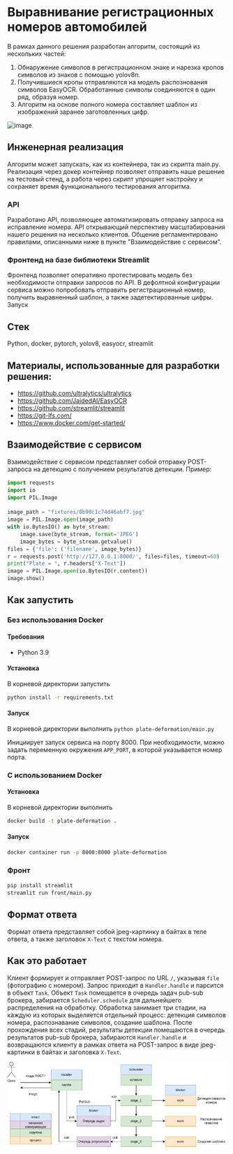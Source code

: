 # Выравнивание регистрационных номеров автомобилей

В рамках данного решения разработан алгоритм, состоящий из нескольких частей:
1. Обнаружение символов в регистрационном знаке и нарезка кропов символов из знаков с помощью yolov8n.
2. Получившиеся кропы отправляются на модель распознования символов EasyOCR. Обработанные символы соединяются в один ряд, образуя номер. 
3. Алгоритм на основе полного номера составляет шаблон из изображений заранее заготовленных цифр.
   
![image](https://github.com/user-attachments/assets/99d48f95-6cfd-42c2-8ae8-ff077797126b)

## Инженерная реализация
Алгоритм может запускать, как из контейнера, так из скрипта main.py. Реализация через докер контейнер позволяет отправить наше решение на тестовый стенд, а работа через скрипт упрощяет настройку и сохраняет время функционального тестирования алгоритма.

### API
Разработано API, позволяющее автоматизировать отправку запроса на исправление номера. API открывающий перспективу масштабирования нашего решения на несколько клиентов.
Общение регламентировано правилами, описанными ниже в пункте "Взаимодействие с сервисом".

### Фронтенд на базе библиотеки Streamlit

Фронтенд позволяет оперативно протестировать модель без необходимости отправки запросов по API.
В дефолтной конфигурации сервиса можно попробовать отправить регистрационный номер, получить выравненный шаблон, а также задетектированные цифры.
Запуск 


## Стек
Python, docker, pytorch, yolov8, easyocr, streamlit

## Материалы, использованные для разработки решения:

- https://github.com/ultralytics/ultralytics
- https://github.com/JaidedAI/EasyOCR
- https://github.com/streamlit/streamlit
- https://git-lfs.com/
- https://www.docker.com/get-started/


## Взаимодействие с сервисом
Взаимодействие с сервисом представляет собой отправку POST-запроса на детекцию с получением результатов детекции. Пример:
```python
import requests
import io
import PIL.Image

image_path = "fixtures/0b90c1c74d46abf7.jpg"
image = PIL.Image.open(image_path)
with io.BytesIO() as byte_stream:
    image.save(byte_stream, format='JPEG')
    image_bytes = byte_stream.getvalue()
files = {'file': ('filename', image_bytes)}
r = requests.post('http://127.0.0.1:8000/', files=files, timeout=60)
print("Plate = ", r.headers["X-Text"])
image = PIL.Image.open(io.BytesIO(r.content))
image.show()
```

## Как запустить
### Без использования Docker
#### Требования
- Python 3.9

#### Установка
В корневой директории запустить

```bash
python install -r requirements.txt
```

#### Запуск
В корневой директории выполнить
```python plate-deformation/main.py```

Инициирует запуск сервиса на порту 8000.
При необходимости, можно задать переменную окружения `APP_PORT`, в которой указывается номер порта.

### С использованием Docker
#### Установка
В корневой директории выполнить
```bash
docker build -t plate-deformation .
```

#### Запуск
```bash
docker container run -p 8000:8000 plate-deformation
```

### Фронт

```bash
pip install streamlit
streamlit run front/main.py
```

## Формат ответа

Формат ответа представляет собой jpeg-картинку в байтах в теле ответа, а также заголовок `X-Text` с текстом номера.

## Как это работает
Клиент формирует и отправляет POST-запрос по URL `/`, указывая `file` (фотографию с номером).
Запрос приходит в `Handler.handle` и парсится в объект `Task`. Объект `Task` помещается в очередь задач pub-sub брокера,
забирается `Scheduler.schedule` для дальнейшего распределения на обработку. Обработка занимает три стадии, на каждую из
которых выделяется отдельный процесс: детекция символов номера, распознавание символов, создание шаблона. После прохождения
всех стадий, результаты детекции помещаются в очередь результатов pub-sub брокера, забираются `Handler.handle` и возвращаются
клиенту в рамках ответа на POST-запрос в виде jpeg-картинки в байтах и заголовка `X-Text`.

![System design](docs/SystemDesign.drawio.png)
